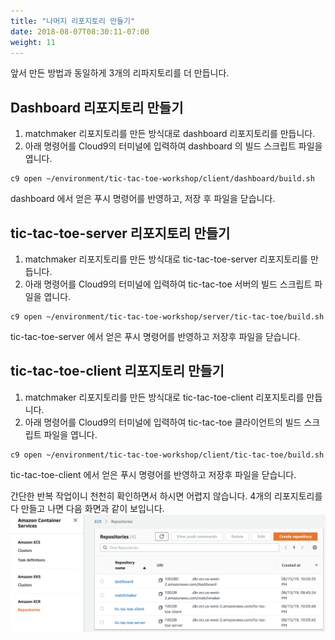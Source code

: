 ```yaml
---
title: "나머지 리포지토리 만들기"
date: 2018-08-07T08:30:11-07:00
weight: 11
---
```


앞서 만든 방법과 동일하게 3개의 리파지토리를 더 만듭니다.

## Dashboard 리포지토리 만들기

1. matchmaker 리포지토리를 만든 방식대로 dashboard 리포지토리를 만듭니다.
1. 아래 명령어를 Cloud9의 터미널에 입력하여 dashboard 의 빌드 스크립트 파일을 엽니다.

```
c9 open ~/environment/tic-tac-toe-workshop/client/dashboard/build.sh
```
dashboard 에서 얻은 푸시 명령어를 반영하고, 저장 후 파일을 닫습니다.


## tic-tac-toe-server 리포지토리 만들기

1. matchmaker 리포지토리를 만든 방식대로 tic-tac-toe-server 리포지토리를 만듭니다.
1. 아래 명령어를 Cloud9의 터미널에 입력하여 tic-tac-toe 서버의 빌드 스크립트 파일을 엽니다.

```
c9 open ~/environment/tic-tac-toe-workshop/server/tic-tac-toe/build.sh
```
tic-tac-toe-server 에서 얻은 푸시 명령어를 반영하고 저장후 파일을 닫습니다.


## tic-tac-toe-client 리포지토리 만들기

1. matchmaker 리포지토리를 만든 방식대로 tic-tac-toe-client 리포지토리를 만듭니다.
1. 아래 명령어를 Cloud9의 터미널에 입력하여 tic-tac-toe 클라이언트의 빌드 스크립트 파일을 엽니다.

```
c9 open ~/environment/tic-tac-toe-workshop/client/tic-tac-toe/build.sh
```
tic-tac-toe-client 에서 얻은 푸시 명령어를 반영하고 저장후 파일을 닫습니다.


간단한 반복 작업이니 천천히 확인하면서 하시면 어렵지 않습니다.
4개의 리포지토리를 다 만들고 나면 다음 화면과 같이 보입니다.
![Example Service](/images/tic-tac-toe/ecr-4.png)